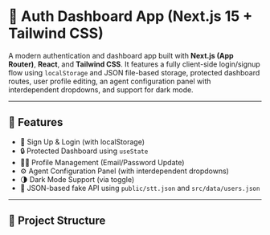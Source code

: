 # 🔐 Auth Dashboard App (Next.js 15 + Tailwind CSS)

A modern authentication and dashboard app built with **Next.js (App Router)**, **React**, and **Tailwind CSS**. It features a fully client-side login/signup flow using `localStorage` and JSON file-based storage, protected dashboard routes, user profile editing, an agent configuration panel with interdependent dropdowns, and support for dark mode.

---

## 🚀 Features

- 🔐 Sign Up & Login (with localStorage)
- 🔒 Protected Dashboard using `useState`
- 🧑‍💼 Profile Management (Email/Password Update)
- ⚙️ Agent Configuration Panel (with interdependent dropdowns)
- 🌗 Dark Mode Support (via toggle)
- 📁 JSON-based fake API using `public/stt.json` and `src/data/users.json`

---

## 📁 Project Structure

